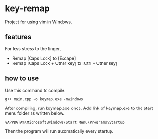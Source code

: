 # key-remap
Project for using vim in Windows.

## features
For less stress to the finger,

- Remap [Caps Lock] to [Escape]
- Remap [Caps Lock + Other key] to [Ctrl + Other key]

## how to use
Use this command to compile.

    g++ main.cpp -o keymap.exe -mwindows

After compiling, run keymap.exe once.
Add link of keymap.exe to the start menu folder as written below.

    %APPDATA%\Microsoft\Windows\Start Menu\Programs\Startup

Then the program will run automatically every startup.